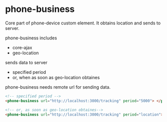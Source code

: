 # phone-business

Core part of phone-device custom element. It obtains location and sends to server.

phone-business includes
*   core-ajax
*   geo-location

sends data to server
*   specified period
*   or, when as soon as geo-location obtaines

phone-business needs remote url for sending data.

```html
<!-- specified period -->
<phone-business url="http://localhost:3000/tracking" period="5000"> </phone-business>

<!-- or, as soon as geo-location obtaines-->
<phone-business url="http://localhost:3000/tracking" period="location"></phone-business>
```